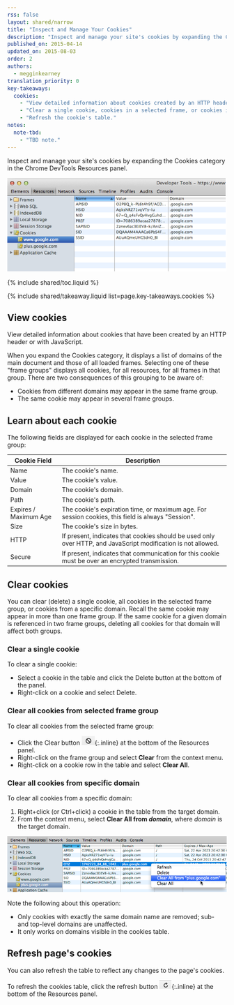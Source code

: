 ```yaml
---
rss: false
layout: shared/narrow
title: "Inspect and Manage Your Cookies"
description: "Inspect and manage your site's cookies by expanding the Cookies category in the Chrome DevTools Resources panel."
published_on: 2015-04-14
updated_on: 2015-08-03
order: 2
authors:
  - megginkearney
translation_priority: 0
key-takeaways:
  cookies:
    - "View detailed information about cookies created by an HTTP header or with JavaScript."
    - "Clear a single cookie, cookies in a selected frame, or cookies in a specified domain."
    - "Refresh the cookie's table."
notes:
  note-tbd:
    - "TBD note."
---
```

<p class="intro">
  Inspect and manage your site's cookies by expanding the Cookies category in the Chrome DevTools Resources panel.
</p>

![Cookies](imgs/cookies.png)

{% include shared/toc.liquid %}

{% include shared/takeaway.liquid list=page.key-takeaways.cookies %}

## View cookies

View detailed information about cookies that have been created by an HTTP header or with JavaScript. 

When you expand the Cookies category, it displays a list of domains of the main document and those of all loaded frames. Selecting one of these "frame groups" displays all cookies, for all resources, for all frames in that group. There are two consequences of this grouping to be aware of:

* Cookies from different domains may appear in the same frame group. 
* The same cookie may appear in several frame groups.

## Learn about each cookie

The following fields are displayed for each cookie in the selected frame group:

<table class="table-2">
  <thead>
    <tr>
      <th>Cookie Field</th>
      <th>Description</th>
    </tr>
  </thead>
  <tbody>
  	<tr>
      <td data-th="Cookie Field">Name</td>
      <td data-th="Description">The cookie's name.</td>
    </tr>
    <tr>
      <td data-th="Cookie Field">Value</td>
      <td data-th="Description">The cookie's value.</td>
    </tr>
    <tr>
      <td data-th="Cookie Field">Domain</td>
      <td data-th="Description">The cookie's domain.</td>
    </tr>
    <tr>
      <td data-th="Cookie Field">Path</td>
      <td data-th="Description">The cookie's path.</td>
    </tr>
    <tr>
      <td data-th="Cookie Field">Expires / Maximum Age</td>
      <td data-th="Description">The cookie's expiration time, or maximum age. For session cookies, this field is always "Session".</td>
    </tr>
    <tr>
      <td data-th="Cookie Field">Size</td>
      <td data-th="Description">The cookie's size in bytes.</td>
    </tr>
    <tr>
      <td data-th="Cookie Field">HTTP</td>
      <td data-th="Description">If present, indicates that cookies should be used only over HTTP, and JavaScript modification is not allowed.</td>
    </tr>
    <tr>
      <td data-th="Cookie Field">Secure</td>
      <td data-th="Description">If present, indicates that communication for this cookie must be over an encrypted transmission.</td>
    </tr>
  </tbody>
</table>

## Clear cookies

You can clear (delete) a single cookie, all cookies in the selected frame group, or cookies from a specific domain. Recall the same cookie may appear in more than one frame group. If the same cookie for a given domain is referenced in two frame groups, deleting all cookies for that domain will affect both groups.

### Clear a single cookie

To clear a single cookie:

* Select a cookie in the table and click the Delete button at the bottom of the panel.
* Right-click on a cookie and select Delete.

### Clear all cookies from selected frame group

To clear all cookies from the selected frame group:

* Click the Clear button ![Clear button](imgs/clear.png){:.inline} at the bottom of the Resources panel.
* Right-click on the frame group and select **Clear** from the context menu.
* Right-click on a cookie row in the table and select **Clear All**.

### Clear all cookies from specific domain

To clear all cookies from a specific domain:

1. Right+click (or Ctrl+click) a cookie in the table from the target domain.
2. From the context menu, select **Clear All from _domain_**, where
   _domain_ is the target domain. 

![Clear all cookies](imgs/clear-all-cookies.png)

Note the following about this operation:

* Only cookies with exactly the same domain name are removed; sub- and top-level domains are unaffected. 
* It only works on domains visible in the cookies table.

## Refresh page's cookies

You can also refresh the table to reflect any changes to the page's cookies.

To refresh the cookies table, click the refresh button ![Refresh button](imgs/refresh.png){:.inline} at the bottom of the Resources panel. 


